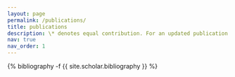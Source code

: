 ```yaml
---
layout: page
permalink: /publications/
title: publications
description: \* denotes equal contribution. For an updated publication list visit my <a href="https://scholar.google.com/citations?user=yXTYTAgAAAAJ"> Google Scholar </a>.
nav: true
nav_order: 1
---
```

<!-- _pages/publications.md -->
<div class="publications">

{% bibliography -f {{ site.scholar.bibliography }} %}

</div>
